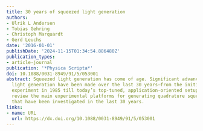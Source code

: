 ```yaml
---
title: 30 years of squeezed light generation
authors:
- Ulrik L Andersen
- Tobias Gehring
- Christoph Marquardt
- Gerd Leuchs
date: '2016-01-01'
publishDate: '2024-11-15T01:34:54.886480Z'
publication_types:
- article-journal
publication: '*Physica Scripta*'
doi: 10.1088/0031-8949/91/5/053001
abstract: Squeezed light generation has come of age. Significant advances on squeezed
  light generation have been made over the last 30 years—from the initial, conceptual
  experiment in 1985 till today’s top-tuned, application-oriented setups. Here we
  review the main experimental platforms for generating quadrature squeezed light
  that have been investigated in the last 30 years.
links:
- name: URL
  url: https://dx.doi.org/10.1088/0031-8949/91/5/053001
---
```

